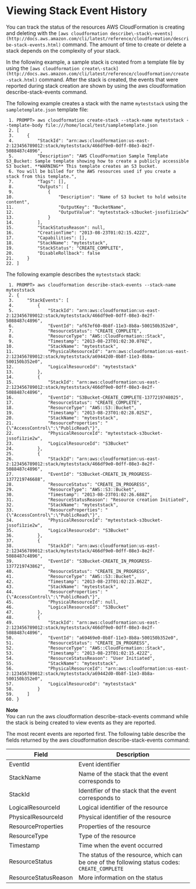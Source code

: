 # Viewing Stack Event History<a name="using-cfn-listing-event-history"></a>

You can track the status of the resources AWS CloudFormation is creating and deleting with the `[aws cloudformation describe\-stack\-events](http://docs.aws.amazon.com/cli/latest/reference/cloudformation/describe-stack-events.html)` command\. The amount of time to create or delete a stack depends on the complexity of your stack\.

In the following example, a sample stack is created from a template file by using the `[aws cloudformation create\-stack](http://docs.aws.amazon.com/cli/latest/reference/cloudformation/create-stack.html)` command\. After the stack is created, the events that were reported during stack creation are shown by using the aws cloudformation describe\-stack\-events command\.

The following example creates a stack with the name `myteststack` using the `sampletemplate.json` template file: 

```
 1. PROMPT> aws cloudformation create-stack --stack-name myteststack --template-body file:///home/local/test/sampletemplate.json  
 2. [
 3.     {
 4.         "StackId": "arn:aws:cloudformation:us-east-2:123456789012:stack/myteststack/466df9e0-0dff-08e3-8e2f-5088487c4896",
 5.         "Description": "AWS CloudFormation Sample Template S3_Bucket: Sample template showing how to create a publicly accessible S3 bucket. **WARNING** This template creates an S3 bucket.
 6. You will be billed for the AWS resources used if you create a stack from this template.",
 7.         "Tags": [],
 8.         "Outputs": [
 9.             {
10.                 "Description": "Name of S3 bucket to hold website content",
11.                 "OutputKey": "BucketName",
12.                 "OutputValue": "myteststack-s3bucket-jssofi1zie2w"
13.             }
14.         ],
15.         "StackStatusReason": null,
16.         "CreationTime": "2013-08-23T01:02:15.422Z",
17.         "Capabilities": [],
18.         "StackName": "myteststack",
19.         "StackStatus": "CREATE_COMPLETE",
20.         "DisableRollback": false
21.     }
22. ]
```

The following example describes the `myteststack` stack:

```
 1. PROMPT> aws cloudformation describe-stack-events --stack-name myteststack
 2. {
 3.     "StackEvents": [
 4.         {
 5.             "StackId": "arn:aws:cloudformation:us-east-2:123456789012:stack/myteststack/466df9e0-0dff-08e3-8e2f-5088487c4896",
 6.             "EventId": "af67ef60-0b8f-11e3-8b8a-500150b352e0",
 7.             "ResourceStatus": "CREATE_COMPLETE",
 8.             "ResourceType": "AWS::CloudFormation::Stack",
 9.             "Timestamp": "2013-08-23T01:02:30.070Z",
10.             "StackName": "myteststack",
11.             "PhysicalResourceId": "arn:aws:cloudformation:us-east-2:123456789012:stack/myteststack/a69442d0-0b8f-11e3-8b8a-500150b352e0",
12.             "LogicalResourceId": "myteststack"
13.         },
14.         {
15.             "StackId": "arn:aws:cloudformation:us-east-2:123456789012:stack/myteststack/466df9e0-0dff-08e3-8e2f-5088487c4896",
16.             "EventId": "S3Bucket-CREATE_COMPLETE-1377219748025",
17.             "ResourceStatus": "CREATE_COMPLETE",
18.             "ResourceType": "AWS::S3::Bucket",
19.             "Timestamp": "2013-08-23T01:02:28.025Z",
20.             "StackName": "myteststack",
21.             "ResourceProperties": "{\"AccessControl\":\"PublicRead\"}",
22.             "PhysicalResourceId": "myteststack-s3bucket-jssofi1zie2w",
23.             "LogicalResourceId": "S3Bucket"
24.         },
25.         {
26.             "StackId": "arn:aws:cloudformation:us-east-2:123456789012:stack/myteststack/466df9e0-0dff-08e3-8e2f-5088487c4896",
27.             "EventId": "S3Bucket-CREATE_IN_PROGRESS-1377219746688",
28.             "ResourceStatus": "CREATE_IN_PROGRESS",
29.             "ResourceType": "AWS::S3::Bucket",
30.             "Timestamp": "2013-08-23T01:02:26.688Z",
31.             "ResourceStatusReason": "Resource creation Initiated",
32.             "StackName": "myteststack",
33.             "ResourceProperties": "{\"AccessControl\":\"PublicRead\"}",
34.             "PhysicalResourceId": "myteststack-s3bucket-jssofi1zie2w",
35.             "LogicalResourceId": "S3Bucket"
36.         },
37.         {
38.             "StackId": "arn:aws:cloudformation:us-east-2:123456789012:stack/myteststack/466df9e0-0dff-08e3-8e2f-5088487c4896",
39.             "EventId": "S3Bucket-CREATE_IN_PROGRESS-1377219743862",
40.             "ResourceStatus": "CREATE_IN_PROGRESS",
41.             "ResourceType": "AWS::S3::Bucket",
42.             "Timestamp": "2013-08-23T01:02:23.862Z",
43.             "StackName": "myteststack",
44.             "ResourceProperties": "{\"AccessControl\":\"PublicRead\"}",
45.             "PhysicalResourceId": null,
46.             "LogicalResourceId": "S3Bucket"
47.         },
48.         {
49.             "StackId": "arn:aws:cloudformation:us-east-2:123456789012:stack/myteststack/466df9e0-0dff-08e3-8e2f-5088487c4896",
50.             "EventId": "a69469e0-0b8f-11e3-8b8a-500150b352e0",
51.             "ResourceStatus": "CREATE_IN_PROGRESS",
52.             "ResourceType": "AWS::CloudFormation::Stack",
53.             "Timestamp": "2013-08-23T01:02:15.422Z",
54.             "ResourceStatusReason": "User Initiated",
55.             "StackName": "myteststack",
56.             "PhysicalResourceId": "arn:aws:cloudformation:us-east-2:123456789012:stack/myteststack/a69442d0-0b8f-11e3-8b8a-500150b352e0",
57.             "LogicalResourceId": "myteststack"
58.         }
59.     ]
60. }
```

**Note**  
You can run the aws cloudformation describe\-stack\-events command while the stack is being created to view events as they are reported\.

The most recent events are reported first\. The following table describe the fields returned by the aws cloudformation describe\-stack\-events command:


| Field | Description | 
| --- | --- | 
|  EventId  |  Event identifier  | 
|  StackName  |  Name of the stack that the event corresponds to  | 
|  StackId  |  Identifier of the stack that the event corresponds to  | 
|  LogicalResourceId  |  Logical identifier of the resource  | 
|  PhysicalResourceId  |  Physical identifier of the resource  | 
|  ResourceProperties  |  Properties of the resource  | 
|  ResourceType  |  Type of the resource  | 
|  Timestamp  |  Time when the event occurred  | 
|  ResourceStatus  |  The status of the resource, which can be one of the following status codes: `CREATE_COMPLETE` | `CREATE_FAILED` | `CREATE_IN_PROGRESS` | `DELETE_COMPLETE` | `DELETE_FAILED` | `DELETE_IN_PROGRESS` | `DELETE_SKIPPED` | `UPDATE_COMPLETE` | `UPDATE_FAILED` | `UPDATE_IN_PROGRESS`\. The `DELETE_SKIPPED` status applies to resources with a deletion policy attribute of retain\.  | 
|  ResourceStatusReason  |  More information on the status  | 